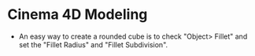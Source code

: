 # Cinema 4D Modeling

- An easy way to create a rounded cube is to check "Object> Fillet" and set the "Fillet Radius" and "Fillet Subdivision".
